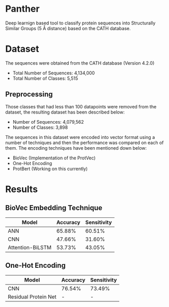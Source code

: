 # Panther

Deep learnign based tool to classify protein sequences into Structurally Similar Groups (5 Å distance) based on the CATH database.

# Dataset

The sequences were obtained from the CATH database (Version 4.2.0)

- Total Number of Sequences: 4,134,000
- Total Number of Classes: 5,515

## Preprocessing

Those classes that had less than 100 datapoints were removed from the dataset, the resulting dataset has been described below:

- Number of Sequences: 4,079,562
- Number of Classes: 3,898

The sequences in this dataset were encoded into vector format using a number of techniques and then the performance was compared on each of them. The encoding techniques have been mentioned down below:

- BioVec (Implementation of the ProtVec)
- One-Hot Encoding
- ProtBert (Working on this currently)

# Results

## BioVec Embedding Technique

| Model      | Accuracy | Sensitivity | 
| ----------- | ----------- | ----------- |
| ANN      | 65.88%       | 60.51%       |
| CNN   | 47.66%        | 31.60%        |
| Attention-BiLSTM   | 53.73%        | 43.05%        |

## One-Hot Encoding

| Model      | Accuracy | Sensitivity | 
| ----------- | ----------- | ----------- |
| CNN   | 76.54%        | 73.49%        |
| Residual Protein Net   | -        | -        |
